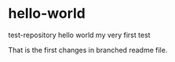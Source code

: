 # hello-world
test-repository hello world
my very first test

That is the first changes in branched readme file.


